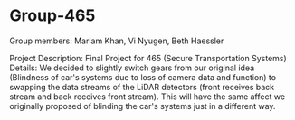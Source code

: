 # Group-465
Group members: Mariam Khan, Vi Nyugen, Beth Haessler

Project Description: Final Project for 465 (Secure Transportation Systems)
Details: We decided to slightly switch gears from our original idea (Blindness of car's systems due to loss of camera data and function) to swapping the data streams of the LiDAR detectors (front receives back stream and back receives front stream). This will have the same affect we originally proposed of blinding the car's systems just in a different way. 
